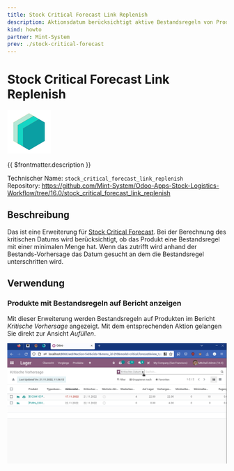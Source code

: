 ```yaml
---
title: Stock Critical Forecast Link Replenish
description: Aktionsdatum berücksichtigt aktive Bestandsregeln von Produkten.
kind: howto
partner: Mint-System
prev: ./stock-critical-forecast
---
```

# Stock Critical Forecast Link Replenish
![icon_oms_box](attachments/icons_odoo_mint_system.png)

{{ $frontmatter.description }}

Technischer Name: `stock_critical_forecast_link_replenish`\
Repository: <https://github.com/Mint-System/Odoo-Apps-Stock-Logistics-Workflow/tree/16.0/stock_critical_forecast_link_replenish>

## Beschreibung

Das ist eine Erweiterung für [Stock Critical Forecast](Stock%20Critical%20Forecast.md). Bei der Berechnung des kritischen Datums wird berücksichtigt, ob das Produkt eine Bestandsregel mit einer minimalen Menge hat. Wenn das zutrifft wird anhand der Bestands-Vorhersage das Datum gesucht an dem die Bestandsregel unterschritten wird.

## Verwendung

### Produkte mit Bestandsregeln auf Bericht anzeigen

Mit dieser Erweiterung werden Bestandsregeln auf Produkten im Bericht *Kritische Vorhersage* angezeigt. Mit dem entsprechenden Aktion gelangen Sie direkt zur Ansicht *Aufüllen*.

![Stock Critical Forecast Link Replenish](attachments/Stock%20Critical%20Forecast%20Link%20Replenish.gif)
